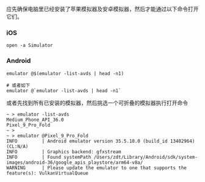 应先确保电脑里已经安装了苹果模拟器及安卓模拟器，然后才能通过以下命令打开它们。

### iOS

```shell
open -a Simulator
```

### Android

```shell
emulator @$(emulator -list-avds | head -n1)

# 或者如下
emulator @`emulator -list-avds | head -n1`
```

或者先找到所有已安装的模拟器，然后挑选一个可折叠的模拟器执行打开命令

```shell
~ > emulator -list-avds
Medium_Phone_API_36.0
Pixel_9_Pro_Fold
~ >
~ > emulator @Pixel_9_Pro_Fold
INFO         | Android emulator version 35.5.10.0 (build_id 13402964) (CL:N/A)
INFO         | Graphics backend: gfxstream
INFO         | Found systemPath /Users/zdt/Library/Android/sdk/system-images/android-36/google_apis_playstore/arm64-v8a/
WARNING      | Please update the emulator to one that supports the feature(s): VulkanVirtualQueue

```
